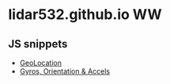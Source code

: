 # lidar532.github.io WW

## JS snippets
  * [GeoLocation](https://codepen.io/lidar532/live/Bavmmyy)
  * [Gyros, Orientation & Accels](https://codepen.io/lidar532/live/bGOLpWx)
